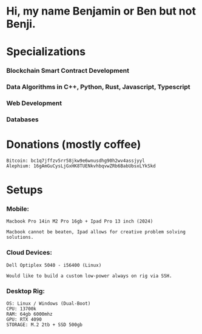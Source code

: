<h1> Hi, my name Benjamin or Ben but not Benji. </h1>

# Specializations
<h3> Blockchain Smart Contract Development </h3>
<h3> Data Algorithms in C++, Python, Rust, Javascript, Typescript </h3>
<h3> Web Development </h3>
<h3> Databases </h3>

# Donations (mostly coffee)
```
Bitcoin: bc1q7jffzv5rr58jkw9e6wnusdhg90h2wv4assjyyl
Alephium: 16gAmGuCysLjGxHK8TUENkvhbqvwZRb6BabUbsxLYkSkd
```

# Setups
<h3> Mobile: </h3>

```
Macbook Pro 14in M2 Pro 16gb + Ipad Pro 13 inch (2024)

Macbook cannot be beaten, Ipad allows for creative problem solving solutions.
```

<h3> Cloud Devices: </h3>

```
Dell Optiplex 5040 - i56400 (Linux)

Would like to build a custom low-power always on rig via SSH.
```

<h3> Desktop Rig: </h3>

```
OS: Linux / Windows (Dual-Boot)
CPU: 13700k
RAM: 64gb 6000mhz
GPU: RTX 4090
STORAGE: M.2 2tb + SSD 500gb
```
